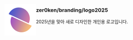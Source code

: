 [<img width="100" align="left" src="logo2025-grad.png">](#)

### zer0ken/branding/logo2025

2025년을 맞아 새로 디자인한 개인용 로고입니다.
